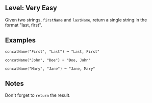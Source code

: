 ## Level: Very Easy

Given two strings, `firstName` and `lastName`, return a single string in the format "last, first".

## Examples
```
concatName("First", "Last") ➞ "Last, First"

concatName("John", "Doe") ➞ "Doe, John"

concatName("Mary", "Jane") ➞ "Jane, Mary"
```
## Notes

Don't forget to `return` the result.